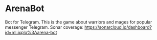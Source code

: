# ArenaBot
Bot for Telegram. This is the game about warriors and mages for popular messenger Telegram.
Sonar coverage: https://sonarcloud.io/dashboard?id=ml.ixplo%3Aarena-bot
